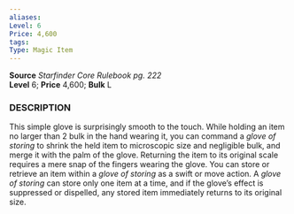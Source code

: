 ```yaml
---
aliases: 
Level: 6
Price: 4,600
tags: 
Type: Magic Item
---
```

**Source** _Starfinder Core Rulebook pg. 222_  
**Level** 6; **Price** 4,600; **Bulk** L

### DESCRIPTION

This simple glove is surprisingly smooth to the touch. While holding an item no larger than 2 bulk in the hand wearing it, you can command a _glove of storing_ to shrink the held item to microscopic size and negligible bulk, and merge it with the palm of the glove. Returning the item to its original scale requires a mere snap of the fingers wearing the glove. You can store or retrieve an item within a _glove of storing_ as a swift or move action. A _glove of storing_ can store only one item at a time, and if the glove’s effect is suppressed or dispelled, any stored item immediately returns to its original size.